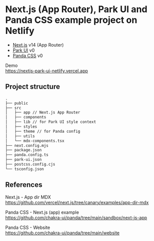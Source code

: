 # Next.js (App Router), Park UI and Panda CSS example project on Netlify

- [Next.js] v14 (App Router)
- [Park UI] v0
- [Panda CSS] v0

Demo  
<https://nextjs-park-ui-netlify.vercel.app>

## Project structure

```txt
.
├── public
├── src
│   ├── app // Next.js App Router 
│   ├── components
│   ├── lib // for Park UI style context
│   ├── styles
│   ├── theme // for Panda config
│   ├── utils
│   └── mdx-components.tsx
├── next.config.mjs
├── package.json
├── panda.config.ts
├── park-ui.json
├── postcss.config.cjs
└── tsconfig.json
```

## References

Next.js - App dir MDX  
<https://github.com/vercel/next.js/tree/canary/examples/app-dir-mdx>

Panda CSS - Next.js (app) example  
<https://github.com/chakra-ui/panda/tree/main/sandbox/next-js-app>

Panda CSS - Website  
<https://github.com/chakra-ui/panda/tree/main/website>

[Next.js]: https://nextjs.org/
[Park UI]: https://park-ui.com/
[Panda CSS]: https://panda-css.com/
